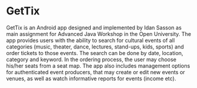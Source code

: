 # GetTix
GetTix is an Android app designed and implemented by Idan Sasson as main assignment for Advanced Java Workshop in the Open University. 
The app provides users with the ability to search for cultural events of all categories (music, theater, dance, lectures, stand-ups, kids, sports) and order tickets to those events. The search can be done by date, location, category and keyword. In the ordering process, the user may choose his/her seats from a seat map.
The app also includes management options for authenticated event producers, that may create or edit new events or venues, as well as watch informative reports for events (income etc).
